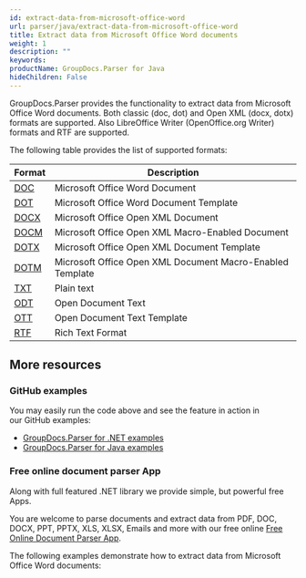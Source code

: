 ```yaml
---
id: extract-data-from-microsoft-office-word
url: parser/java/extract-data-from-microsoft-office-word
title: Extract data from Microsoft Office Word documents
weight: 1
description: ""
keywords: 
productName: GroupDocs.Parser for Java
hideChildren: False
---
```

GroupDocs.Parser provides the functionality to extract data from Microsoft Office Word documents. Both classic (doc, dot) and Open XML (docx, dotx) formats are supported. Also LibreOffice Writer (OpenOffice.org Writer) formats and RTF are supported.

The following table provides the list of supported formats:

| Format | Description |
| --- | --- |
| [DOC](https://wiki.fileformat.com/word-processing/doc/) | Microsoft Office Word Document |
| [DOT](https://wiki.fileformat.com/word-processing/dot/) | Microsoft Office Word Document Template |
| [DOCX](https://wiki.fileformat.com/word-processing/docx/) | Microsoft Office Open XML Document |
| [DOCM](https://wiki.fileformat.com/word-processing/docm/) | Microsoft Office Open XML Macro-Enabled Document |
| [DOTX](https://wiki.fileformat.com/word-processing/dotx/) | Microsoft Office Open XML Document Template |
| [DOTM](https://wiki.fileformat.com/word-processing/dotm/) | Microsoft Office Open XML Document Macro-Enabled Template |
| [TXT](https://wiki.fileformat.com/word-processing/txt/) | Plain text |
| [ODT](https://wiki.fileformat.com/word-processing/odt/) | Open Document Text |
| [OTT](https://wiki.fileformat.com/word-processing/ott/) | Open Document Text Template |
| [RTF](https://wiki.fileformat.com/word-processing/rtf/) | Rich Text Format |

## More resources

### GitHub examples

You may easily run the code above and see the feature in action in our GitHub examples:

*   [GroupDocs.Parser for .NET examples](https://github.com/groupdocs-parser/GroupDocs.Parser-for-.NET)    
*   [GroupDocs.Parser for Java examples](https://github.com/groupdocs-parser/GroupDocs.Parser-for-Java)    

### Free online document parser App

Along with full featured .NET library we provide simple, but powerful free Apps.

You are welcome to parse documents and extract data from PDF, DOC, DOCX, PPT, PPTX, XLS, XLSX, Emails and more with our free online [Free Online Document Parser App](https://products.groupdocs.app/parser).

The following examples demonstrate how to extract data from Microsoft Office Word documents:

